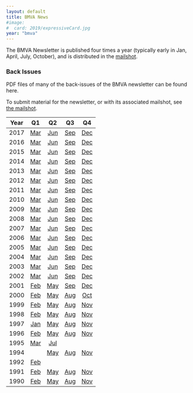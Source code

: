 ```yaml
---
layout: default
title: BMVA News
#image:
#  card: 2019/expressiveCard.jpg
year: "bmva"
---
```


The BMVA Newsletter is published four times a year (typically early in Jan,
April, July, October), and is distributed in the [mailshot](/mailshot/).

### Back Issues

PDF files of many of the back-issues of the BMVA newsletter can be found here.

To submit material for the newsletter, or with its associated mailshot, see
[the mailshot](/mailshot/).

|Year| Q1 | Q2 | Q3 | Q4 |
|:-:|:-:|:-:|:-:|:-:|
| 2017 | [Mar](2017-03.pdf) | [Jun](2017-06.pdf) | [Sep](2017-09.pdf) | [Dec](2017-12.pdf) |
| 2016 | [Mar](2016-03.pdf) | [Jun](2016-06.pdf) | [Sep](2016-09.pdf) | [Dec](2016-12.pdf) |
| 2015 | [Mar](2015-03.pdf) | [Jun](2015-06.pdf) | [Sep](2015-09.pdf) | [Dec](2015-12.pdf) |
| 2014 | [Mar](2014-03.pdf) | [Jun](2014-06.pdf) | [Sep](2014-09.pdf) | [Dec](2014-12.pdf) |
| 2013 | [Mar](2013-03.pdf) | [Jun](2013-06.pdf) | [Sep](2013-09.pdf) | [Dec](2013-12.pdf) |
| 2012 | [Mar](2012-03.pdf) | [Jun](2012-06.pdf) | [Sep](2012-09.pdf) | [Dec](2012-12.pdf) |
| 2011 | [Mar](2011-03.pdf) | [Jun](2011-06.pdf) | [Sep](2011-09.pdf) | [Dec](2011-12.pdf) |
| 2010 | [Mar](2010-03.pdf) | [Jun](2010-06.pdf) | [Sep](2010-09.pdf) | [Dec](2010-12.pdf) |
| 2009 | [Mar](2009-03.pdf) | [Jun](2009-06.pdf) | [Sep](2009-09.pdf) | [Dec](2009-12.pdf) |
| 2008 | [Mar](2008-03.pdf) | [Jun](2008-06.pdf) | [Sep](2008-09.pdf) | [Dec](2008-12.pdf) |
| 2007 | [Mar](2007-03.pdf) | [Jun](2007-06.pdf) | [Sep](2007-09.pdf) | [Dec](2007-12.pdf) |
| 2006 | [Mar](2006-03.pdf) | [Jun](2006-06.pdf) | [Sep](2006-09.pdf) | [Dec](2006-12.pdf) |
| 2005 | [Mar](2005-03.pdf) | [Jun](2005-06.pdf) | [Sep](2005-09.pdf) | [Dec](2005-12.pdf) |
| 2004 | [Mar](2004-03.pdf) | [Jun](2004-06.pdf) | [Sep](2004-09.pdf) | [Dec](2004-12.pdf) |
| 2003 | [Mar](2003-03.pdf) | [Jun](2003-06.pdf) | [Sep](2003-09.pdf) | [Dec](2003-12.pdf) |
| 2002 | [Mar](2002-03.pdf) | [Jun](2002-06.pdf) | [Sep](2002-09.pdf) | [Dec](2002-12.pdf) |
| 2001 | [Feb](2001-02.pdf) | [May](2001-05.pdf) | [Sep](2001-09.pdf) | [Dec](2001-12.pdf) |
| 2000 | [Feb](2000-02.pdf) | [May](2000-05.pdf) | [Aug](2000-08.pdf) | [Oct](2000-10.pdf) |
| 1999 | [Feb](1999-02.pdf) | [May](1999-05.pdf) | [Aug](1999-08.pdf) | [Nov](1999-11.pdf) |
| 1998 | [Feb](1998-02.pdf) | [May](1998-05.pdf) | [Aug](1998-08.pdf) | [Nov](1998-11.pdf) |
| 1997 | [Jan](1997-01.pdf) | [May](1997-05.pdf) | [Aug](1997-08.pdf) | [Nov](1997-11.pdf) |
| 1996 | [Feb](1996-02.pdf) | [May](1996-05.pdf) | [Aug](1996-08.pdf) | [Nov](1996-11.pdf) |
| 1995 | [Mar](1995-03.pdf) | [Jul](1995-07.pdf) |  |
| 1994 | | [May](1994-05.pdf) | [Aug](1994-08.pdf) | [Nov](1994-11.pdf) |
| 1992 | [Feb](1992-02.pdf) |  |  |  |
| 1991 | [Feb](1991-02.pdf) | [May](1991-05.pdf) | [Aug](1991-08.pdf) | [Nov](1991-11.pdf) |
| 1990 | [Feb](1990-02.pdf) | [May](1990-05.pdf) | [Aug](1990-08.pdf) | [Nov](1990-11.pdf) |



